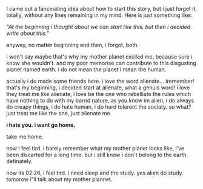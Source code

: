 I came out a fancinating idea about how to start this story, but i just forget it, totally, without any lines remaining in my mind. Here is just something like: 

_"At the beginning i thought about we can start like this, but then i decided write about this."_

anyway, no matter beginning and then, i forgot, both.

i won't say maybe that's why my mother planet exciled me, because sure i know she wouldn't. and my poor memorise can contribute to this disgusting planet named earth. i do not mean the planet i mean the human.

actually i do made some friends here. i love the word alienate... iremember! that's my beginning, i decided start at alienate, what a genuis word! i love they treat me like alienate, i love be the one who rebelliate the rules which have nothing to do with my bornd nature, as you know im alien, i do always do creapy things, i do hate human, i do hard tolerent the sociaty. so what? just treat me like the one, just alienate me. 

**i hate you. i want go home.**

take me home.

now i feel tird. i barely remember what my mother planet looks like, i've been discarted for a long time. but i still know i don't belong to the earth. definately.

now its 02:26, i feel tird. i need sleep and the study. yes alien do study. tomorow i"ll talk about my mother plannet.
